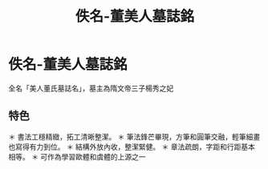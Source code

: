 ﻿---
title: '佚名-董美人墓誌銘'
tags: ['碑刻', '楷書']
order: 6
---
# 佚名-董美人墓誌銘
全名「美人董氏墓誌名」，墓主為隋文帝三子楊秀之妃

## 特色
＊ 書法工穩精緻，拓工清晰整潔。
＊ 筆法鋒芒畢現，方筆和圓筆交融，輕筆細畫也寫得有力到位。
＊ 結構外放內收，整潔緊健。
＊ 章法疏朗，字距和行距基本相等。
＊ 可作為學習歐體和虞體的上源之一